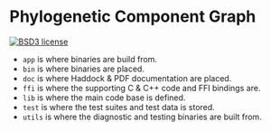 # Phylogenetic Component Graph

[![BSD3 license](https://img.shields.io/badge/license-BSD3-blue.svg)](https://github.com/amnh/PCG/blob/master/LICENSE)

 * `app`   is where binaries are build from.
 * `bin`   is where binaries are placed.
 * `doc`   is where Haddock & PDF documentation are placed.
 * `ffi`   is where the supporting C & C++ code and FFI bindings are.
 * `lib`   is where the main code base is defined.
 * `test`  is where the test suites and test data is stored.
 * `utils` is where the diagnostic and testing binaries are built from. 
